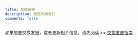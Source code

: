 ```yaml
---
title: 友情链接
description: 班班的朋友们
comments: false
---
```


如果想要交换友链，或者更新相关信息，请先阅读 >> [交换友链指南](guide/)

<div id="friends" class="link-grid mygrid"></div>